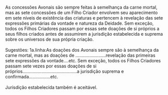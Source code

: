 ﻿As concessões Avonais são sempre feitas à semelhança da carne mortal, mas as sete concessões de um Filho Criador envolvem seu aparecimento em sete níveis de existência das criaturas e pertencem à revelação das sete expressões primárias da vontade e natureza da Deidade. Sem exceção, todos os Filhos Criadores passam por essas sete doações de si próprios a seus filhos criados antes de assumirem a jurisdição estabelecida e suprema sobre os universos de sua própria criação.<BR><BR>Sugestões: 1a.linha:As doações dos Avonais sempre são à semelhança da carne mortal, mas as doações de ........................revelação das primeiras sete expressões da vontade....etc. Sem exceção, todos os Filhos Criadores passam sete vezes por essas doações de si próprios...........................................a jurisdição suprema e confirmada.................etc.<BR><BR>Jurisdição estabelecida também é aceitável.
